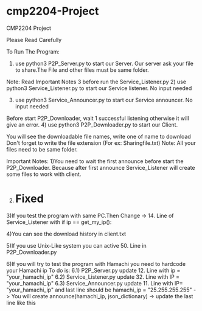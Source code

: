 # cmp2204-Project
CMP2204 Project


Please Read Carefully


To Run The Program:
1) use python3 P2P_Server.py to start our Server.
Our server ask your file to share.The File and other files must be same folder.

Note: Read Important Notes 3 before run the Service_Listener.py
2) use python3 Service_Listener.py to start our Service listener.
No input needed

3) use python3 Service_Announcer.py to start our Service announcer.
No input needed

Before start P2P_Downloader, wait 1 successful listening otherwise it will give an error.
4) use python3 P2P_Downloader.py to start our Client.

You will see the downloadable file names, write one of name to download
Don't forget to write the file extension (For ex: Sharingfile.txt)
Note: All your files need to be same folder.

Important Notes:
1)You need to wait the first announce before start the P2P_Downloader.
Because after first announce Service_Listener will create some files
to work with client.

2) # Fixed

3)If you test the program with same PC.Then
Change -> 14. Line of Service_Listener with if ip == get_my_ip():

4)You can see the download history in client.txt

5)If you use Unix-Like system you can active 50. Line in P2P_Downloader.py

6)If you will try to test the program with Hamachi you need to hardcode your Hamachi ip
To do is:
  6.1) P2P_Server.py update 12. Line with ip = "your_hamachi_ip"
  6.2) Service_Listener.py update 32. Line with IP = "your_hamachi_ip"
  6.3) Service_Announcer.py update 11. Line with IP= "your_hamachi_ip" and
	last line should be
	hamachi_ip = "25.255.255.255" -> You will create
   	announce(hamachi_ip, json_dictionary) -> update the last line like this



